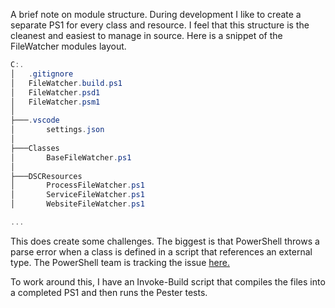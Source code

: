 A brief note on module structure.
During development I like to create a separate PS1 for every class and resource.
I feel that this structure is the cleanest and easiest to manage in source.
Here is a snippet of the FileWatcher modules layout.

```powershell
C:.
│   .gitignore
│   FileWatcher.build.ps1
│   FileWatcher.psd1
│   FileWatcher.psm1
│
├───.vscode
│       settings.json
│
├───Classes
│       BaseFileWatcher.ps1
│
├───DSCResources
│       ProcessFileWatcher.ps1
│       ServiceFileWatcher.ps1
│       WebsiteFileWatcher.ps1

...
```

This does create some challenges.
The biggest is that PowerShell throws a parse error when a class is defined in a script that references an external type.
The PowerShell team is tracking the issue [here.](https://github.com/PowerShell/PowerShell/issues/3641)

To work around this, I have an Invoke-Build script that compiles the files into a completed PS1 and then runs the Pester tests. 